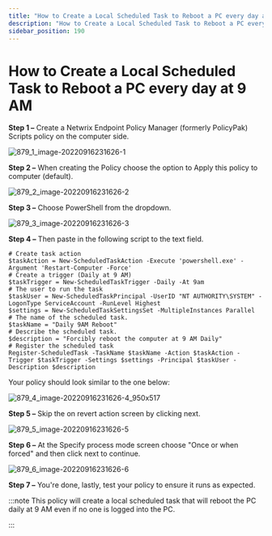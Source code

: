 ```yaml
---
title: "How to Create a Local Scheduled Task to Reboot a PC every day at 9 AM"
description: "How to Create a Local Scheduled Task to Reboot a PC every day at 9 AM"
sidebar_position: 190
---
```


# How to Create a Local Scheduled Task to Reboot a PC every day at 9 AM

**Step 1 –** Create a Netwrix Endpoint Policy Manager (formerly PolicyPak) Scripts policy on the
computer side.

![879_1_image-20220916231626-1](../assets/879_1_image-20220916231626-1.webp)

**Step 2 –** When creating the Policy choose the option to Apply this policy to computer (default).

![879_2_image-20220916231626-2](../assets/879_2_image-20220916231626-2.webp)

**Step 3 –** Choose PowerShell from the dropdown.

![879_3_image-20220916231626-3](../assets/879_3_image-20220916231626-3.webp)

**Step 4 –** Then paste in the following script to the text field.

```
# Create task action
$taskAction = New-ScheduledTaskAction -Execute 'powershell.exe' -Argument 'Restart-Computer -Force'
# Create a trigger (Daily at 9 AM)
$taskTrigger = New-ScheduledTaskTrigger -Daily -At 9am
# The user to run the task
$taskUser = New-ScheduledTaskPrincipal -UserID "NT AUTHORITY\SYSTEM" -LogonType ServiceAccount -RunLevel Highest
$settings = New-ScheduledTaskSettingsSet -MultipleInstances Parallel
# The name of the scheduled task.
$taskName = "Daily 9AM Reboot"
# Describe the scheduled task.
$description = "Forcibly reboot the computer at 9 AM Daily"
# Register the scheduled task
Register-ScheduledTask -TaskName $taskName -Action $taskAction -Trigger $taskTrigger -Settings $settings -Principal $taskUser -Description $description
```

Your policy should look similar to the one below:

![879_4_image-20220916231626-4_950x517](../assets/879_4_image-20220916231626-4_950x517.webp)

**Step 5 –** Skip the on revert action screen by clicking next.

![879_5_image-20220916231626-5](../assets/879_5_image-20220916231626-5.webp)

**Step 6 –** At the Specify process mode screen choose "Once or when forced" and then click next to
continue.

![879_6_image-20220916231626-6](../assets/879_6_image-20220916231626-6.webp)

**Step 7 –** You're done, lastly, test your policy to ensure it runs as expected.

:::note
This policy will create a local scheduled task that will reboot the PC daily at 9 AM even
if no one is logged into the PC.

:::
